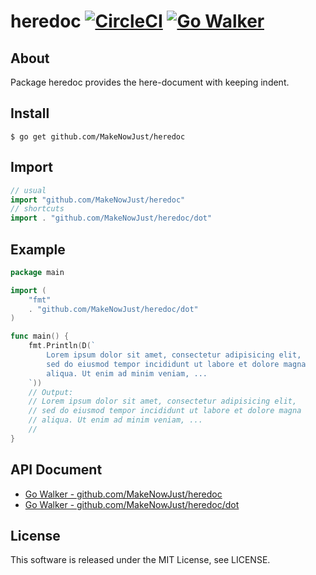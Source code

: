 # heredoc [![CircleCI](https://circleci.com/gh/MakeNowJust/heredoc.svg?style=svg)](https://circleci.com/gh/MakeNowJust/heredoc) [![Go Walker](http://gowalker.org/api/v1/badge)](https://gowalker.org/github.com/MakeNowJust/heredoc)

## About

Package heredoc provides the here-document with keeping indent.

## Install

```console
$ go get github.com/MakeNowJust/heredoc
```

## Import

```go
// usual
import "github.com/MakeNowJust/heredoc"
// shortcuts
import . "github.com/MakeNowJust/heredoc/dot"
```

## Example

```go
package main

import (
	"fmt"
	. "github.com/MakeNowJust/heredoc/dot"
)

func main() {
	fmt.Println(D(`
		Lorem ipsum dolor sit amet, consectetur adipisicing elit,
		sed do eiusmod tempor incididunt ut labore et dolore magna
		aliqua. Ut enim ad minim veniam, ...
	`))
	// Output:
	// Lorem ipsum dolor sit amet, consectetur adipisicing elit,
	// sed do eiusmod tempor incididunt ut labore et dolore magna
	// aliqua. Ut enim ad minim veniam, ...
	//
}
```

## API Document

 - [Go Walker - github.com/MakeNowJust/heredoc](https://gowalker.org/github.com/MakeNowJust/heredoc)
 - [Go Walker - github.com/MakeNowJust/heredoc/dot](https://gowalker.org/github.com/MakeNowJust/heredoc/dot)

## License

This software is released under the MIT License, see LICENSE.
